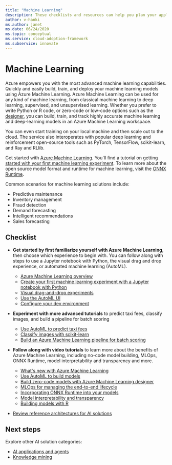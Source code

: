 ```yaml
---
title: "Machine Learning"
description: These checklists and resources can help you plan your application development and deployment.
author: v-hanki
ms.author: janet
ms.date: 06/24/2020
ms.topic: conceptual
ms.service: cloud-adoption-framework
ms.subservice: innovate
---
```


<!-- cSpell:ignore scikit RLlib ONNX Jupyter -->

# Machine Learning

Azure empowers you with the most advanced machine learning capabilities. Quickly and easily build, train, and deploy your machine learning models using Azure Machine Learning. Azure Machine Learning can be used for any kind of machine learning, from classical machine learning to deep learning, supervised, and unsupervised learning. Whether you prefer to write Python or R code, or zero-code or low-code options such as the [designer](https://docs.microsoft.com/azure/machine-learning/tutorial-designer-automobile-price-train-score), you can build, train, and track highly accurate machine learning and deep-learning models in an Azure Machine Learning workspace.

You can even start training on your local machine and then scale out to the cloud. The service also interoperates with popular deep learning and reinforcement open-source tools such as PyTorch, TensorFlow, scikit-learn, and Ray and RLlib.

Get started with [Azure Machine Learning](https://docs.microsoft.com/azure/machine-learning/). You'll find a tutorial on getting [started with your first machine learning experiment](https://docs.microsoft.com/azure/machine-learning/tutorial-1st-experiment-sdk-setup). To learn more about the open source model format and runtime for machine learning, visit the [ONNX Runtime](http://onnxruntime.ai).

Common scenarios for machine learning solutions include:

- Predictive maintenance
- Inventory management
- Fraud detection
- Demand forecasting
- Intelligent recommendations
- Sales forecasting

## Checklist

- **Get started by first familiarize yourself with Azure Machine Learning**, then choose which experience to begin with. You can follow along with steps to use a Jupyter notebook with Python, the visual drag and drop experience, or automated machine learning (AutoML).

  - [Azure Machine Learning overview](https://docs.microsoft.com/azure/machine-learning/overview-what-is-azure-ml)
  - [Create your first machine learning experiment with a Jupyter notebook with Python](https://docs.microsoft.com/azure/machine-learning/tutorial-1st-experiment-sdk-setup)
  - [Visual drag-and-drop experiments](https://docs.microsoft.com/azure/machine-learning/tutorial-designer-automobile-price-train-score)
  - [Use the AutoML UI](https://docs.microsoft.com/azure/machine-learning/tutorial-first-experiment-automated-ml)
  - [Configure your dev environment](https://docs.microsoft.com/azure/machine-learning/how-to-configure-environment)

- **Experiment with more advanced tutorials** to predict taxi fees, classify images, and build a pipeline for batch scoring

  - [Use AutoML to predict taxi fees](https://docs.microsoft.com/azure/machine-learning/tutorial-auto-train-models)
  - [Classify images with scikit-learn](https://docs.microsoft.com/azure/machine-learning/tutorial-train-models-with-aml)
  - [Build an Azure Machine Learning pipeline for batch scoring](https://docs.microsoft.com/azure/machine-learning/tutorial-pipeline-batch-scoring-classification)

- **Follow along with video tutorials** to learn more about the benefits of Azure Machine Learning, including no-code model building, MLOps, ONNX Runtime, model interpretability and transparency and more.

  - [What's new with Azure Machine Learning](https://channel9.msdn.com/Shows/AI-Show/Allup-Azure-ML)
  - [Use AutoML to build models](https://aka.ms/automlvideo)
  - [Build zero-code models with Azure Machine Learning designer](https://aka.ms/studioanddesigner)
  - [MLOps for managing the end-to-end lifecycle](https://aka.ms/mlopsvideo)
  - [Incorporating ONNX Runtime into your models](https://www.youtube.com/watch?v=qy7X2JGLUC4)
  - [Model interpretability and transparency](https://aka.ms/azuremlinterpret)
  - [Building models with R](https://aka.ms/Rmodels)

- [Review reference architectures for AI solutions](https://docs.microsoft.com/azure/architecture/browse/#ai--machine-learning)

## Next steps

Explore other AI solution categories:

- [AI applications and agents](./ai-applications.md)
- [Knowledge mining](./knowledge-mining.md)
